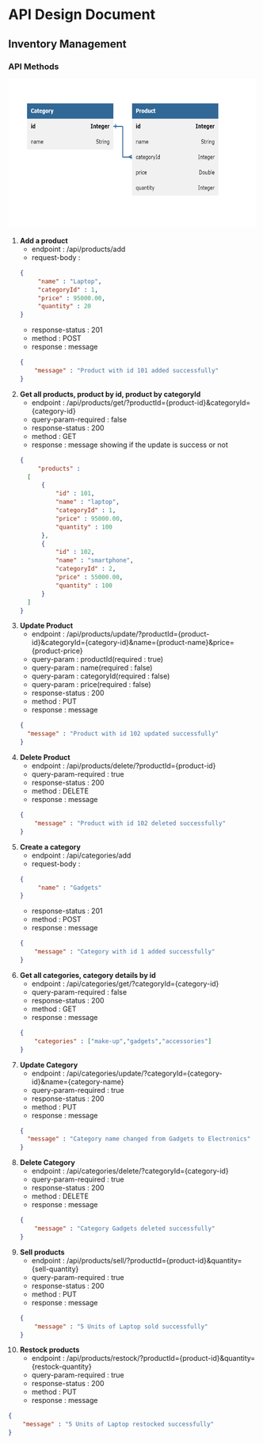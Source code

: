 # API Design Document
## Inventory Management

### API Methods

<img src="Inventory.png" alt="Employee Entity" width="500" height="300">

1. **Add a product** 
    - endpoint : /api/products/add
    - request-body :
   ```json
   {
        "name" : "Laptop",
        "categoryId" : 1,
        "price" : 95000.00,
        "quantity" : 20
   }
   ```
    - response-status : 201
    - method : POST
    - response : message 
   ```json
   {
       "message" : "Product with id 101 added successfully"
   }
   ```
2. **Get all products, product by id, product by categoryId**
   - endpoint : /api/products/get/?productId={product-id}&categoryId={category-id}
   - query-param-required : false
   - response-status : 200
   - method : GET
   - response : message showing if the update is success or not
   ```json
   {
        "products" : 
     [
         {
             "id" : 101,
             "name" : "laptop",
             "categoryId" : 1,
             "price" : 95000.00,
             "quantity" : 100
         },
         {
             "id" : 102,
             "name" : "smartphone",
             "categoryId" : 2,
             "price" : 55000.00,
             "quantity" : 100
         }
     ]
   }
    ```
3. **Update Product**
   - endpoint : /api/products/update/?productId={product-id}&categoryId={category-id}&name={product-name}&price={product-price}
   - query-param : productId(required : true)
   - query-param : name(required : false)
   - query-param : categoryId(required : false)
   - query-param : price(required : false)
   - response-status : 200
   - method : PUT
   - response : message 
   ```json
   {
     "message" : "Product with id 102 updated successfully"
   }
    ```
4. **Delete Product** 
    - endpoint : /api/products/delete/?productId={product-id}
    - query-param-required : true
    - response-status : 200
    - method : DELETE
    - response : message 
   ```json
   {
       "message" : "Product with id 102 deleted successfully"
   }
   
5. **Create a category** 
     - endpoint : /api/categories/add
     - request-body :
    ```json
    {
         "name" : "Gadgets"
    }
    ```
     - response-status : 201
     - method : POST
     - response : message 
    ```json
    {
        "message" : "Category with id 1 added successfully"
    }
    ```
6. **Get all categories, category details by id**
   - endpoint : /api/categories/get/?categoryId={category-id}
   - query-param-required : false
   - response-status : 200
   - method : GET
   - response : message 
   ```json
   {
       "categories" : ["make-up","gadgets","accessories"]
   }
   ```
7. **Update Category**
   - endpoint : /api/categories/update/?categoryId={category-id}&name={category-name}
   - query-param-required : true
   - response-status : 200
   - method : PUT
   - response : message 
   ```json
   {
     "message" : "Category name changed from Gadgets to Electronics"
   }
    ```
8. **Delete Category** 
    - endpoint : /api/categories/delete/?categoryId={category-id}
    - query-param-required : true
    - response-status : 200
    - method : DELETE
    - response : message 
   ```json
   {
       "message" : "Category Gadgets deleted successfully"
   }
   ```
9. **Sell products**
    - endpoint : /api/products/sell/?productId={product-id}&quantity={sell-quantity}
    - query-param-required : true
    - response-status : 200
    - method : PUT
    - response : message 
   ```json
   {
       "message" : "5 Units of Laptop sold successfully"
   }
   ```
10. **Restock products**
    - endpoint : /api/products/restock/?productId={product-id}&quantity={restock-quantity}
    - query-param-required : true
    - response-status : 200
    - method : PUT
    - response : message 
   ```json
   {
       "message" : "5 Units of Laptop restocked successfully"
   }
   ```